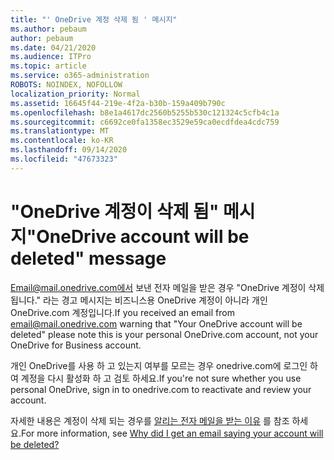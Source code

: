 ```yaml
---
title: "' OneDrive 계정 삭제 됨 ' 메시지"
ms.author: pebaum
author: pebaum
ms.date: 04/21/2020
ms.audience: ITPro
ms.topic: article
ms.service: o365-administration
ROBOTS: NOINDEX, NOFOLLOW
localization_priority: Normal
ms.assetid: 16645f44-219e-4f2a-b30b-159a409b790c
ms.openlocfilehash: b8e1a4617dc2560b5255b530c121324c5cfb4c1a
ms.sourcegitcommit: c6692ce0fa1358ec3529e59ca0ecdfdea4cdc759
ms.translationtype: MT
ms.contentlocale: ko-KR
ms.lasthandoff: 09/14/2020
ms.locfileid: "47673323"
---
```

# <a name="onedrive-account-will-be-deleted-message"></a><span data-ttu-id="bcf59-102">"OneDrive 계정이 삭제 됨" 메시지</span><span class="sxs-lookup"><span data-stu-id="bcf59-102">"OneDrive account will be deleted" message</span></span>

<span data-ttu-id="bcf59-103">Email@mail.onedrive.com에서 보낸 전자 메일을 받은 경우 "OneDrive 계정이 삭제 됩니다." 라는 경고 메시지는 비즈니스용 OneDrive 계정이 아니라 개인 OneDrive.com 계정입니다.</span><span class="sxs-lookup"><span data-stu-id="bcf59-103">If you received an email from email@mail.onedrive.com warning that "Your OneDrive account will be deleted" please note this is your personal OneDrive.com account, not your OneDrive for Business account.</span></span> 
  
<span data-ttu-id="bcf59-104">개인 OneDrive를 사용 하 고 있는지 여부를 모르는 경우 onedrive.com에 로그인 하 여 계정을 다시 활성화 하 고 검토 하세요.</span><span class="sxs-lookup"><span data-stu-id="bcf59-104">If you're not sure whether you use personal OneDrive, sign in to onedrive.com to reactivate and review your account.</span></span>
  
<span data-ttu-id="bcf59-105">자세한 내용은 계정이 삭제 되는 경우를 [알리는 전자 메일을 받는 이유](https://go.microsoft.com/fwlink/?linkid=2036151&amp;clcid=0x409) 를 참조 하세요.</span><span class="sxs-lookup"><span data-stu-id="bcf59-105">For more information, see [Why did I get an email saying your account will be deleted?](https://go.microsoft.com/fwlink/?linkid=2036151&amp;clcid=0x409)</span></span>
  

